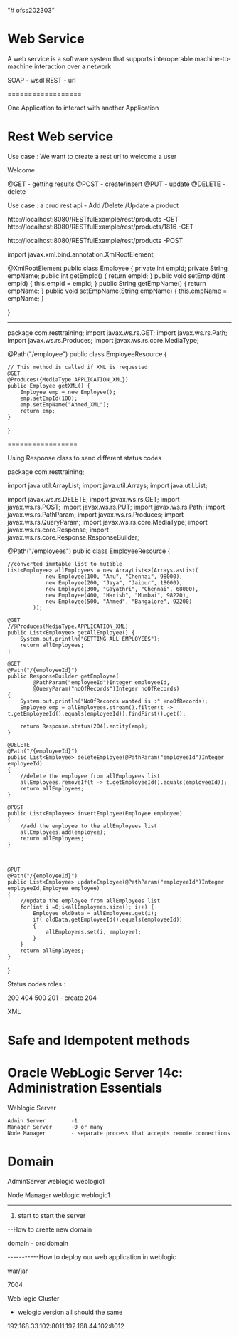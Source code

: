 "# ofss202303" 


Web Service
==============
A web service is a software system that supports interoperable machine-to-machine interaction over a network


SOAP	- wsdl
REST	- url	


==================

One Application to interact with another Application

Rest Web service
================


Use case : We want to create a rest url to welcome a user


Welcome 


@GET	- getting results
@POST	- create/insert
@PUT	- update
@DELETE	- delete


Use case : a crud rest api 	- Add /Delete /Update a product


http://localhost:8080/RESTfulExample/rest/products		-GET
http://localhost:8080/RESTfulExample/rest/products/1816		-GET

http://localhost:8080/RESTfulExample/rest/products		-POST




import javax.xml.bind.annotation.XmlRootElement;

@XmlRootElement
public class Employee {
		private int empId;
		private String empName;
		public int getEmpId() {
			return empId;
		}
		public void setEmpId(int empId) {
			this.empId = empId;
		}
		public String getEmpName() {
			return empName;
		}
		public void setEmpName(String empName) {
			this.empName = empName;
		}
		
}

----------

package com.resttraining;
import javax.ws.rs.GET;
import javax.ws.rs.Path;
import javax.ws.rs.Produces;
import javax.ws.rs.core.MediaType;

@Path("/employee")
public class EmployeeResource {

    // This method is called if XML is requested
    @GET
    @Produces({MediaType.APPLICATION_XML})
    public Employee getXML() {
        Employee emp = new Employee();
        emp.setEmpId(100);
        emp.setEmpName("Ahmed_XML");
        return emp;
    }

   

}


=================

Using Response class to send different status codes

package com.resttraining;

import java.util.ArrayList;
import java.util.Arrays;
import java.util.List;

import javax.ws.rs.DELETE;
import javax.ws.rs.GET;
import javax.ws.rs.POST;
import javax.ws.rs.PUT;
import javax.ws.rs.Path;
import javax.ws.rs.PathParam;
import javax.ws.rs.Produces;
import javax.ws.rs.QueryParam;
import javax.ws.rs.core.MediaType;
import javax.ws.rs.core.Response;
import javax.ws.rs.core.Response.ResponseBuilder;

@Path("/employees")
public class EmployeeResource {

	//converted immtable list to mutable
	List<Employee> allEmployees = new ArrayList<>(Arrays.asList(
				new Employee(100, "Anu", "Chennai", 98000),
				new Employee(200, "Jaya", "Jaipur", 18000),
				new Employee(300, "Gayathri", "Chennai", 68000),
				new Employee(400, "Harish", "Mumbai", 98220),
				new Employee(500, "Ahmed", "Bangalore", 92200)
			));
			
	@GET
	//@Produces(MediaType.APPLICATION_XML)
	public List<Employee> getAllEmployee() {
		System.out.println("GETTING ALL EMPLOYEES");
		return allEmployees;
	}
	
	@GET
	@Path("/{employeeId}")
	public ResponseBuilder getEmployee(
			@PathParam("employeeId")Integer employeeId,
			@QueryParam("noOfRecords")Integer noOfRecords)
	{
		System.out.println("NoOfRecords wanted is :" +noOfRecords);
		Employee emp = allEmployees.stream().filter(t -> t.getEmployeeId().equals(employeeId)).findFirst().get();
		
		return Response.status(204).entity(emp);
	}
	
	@DELETE
	@Path("/{employeeId}")
	public List<Employee> deleteEmployee(@PathParam("employeeId")Integer employeeId) 
	{
		//delete the employee from allEmployees list
		allEmployees.removeIf(t -> t.getEmployeeId().equals(employeeId));
		return allEmployees;
	}
	
	@POST
	public List<Employee> insertEmployee(Employee employee) 
	{
		//add the employee to the allEmployees list
		allEmployees.add(employee);
		return allEmployees;
	}
	
	
	
	@PUT
	@Path("/{employeeId}")
	public List<Employee> updateEmployee(@PathParam("employeeId")Integer employeeId,Employee employee) 
	{
		//update the employee from allEmployees list
		for(int i =0;i<allEmployees.size(); i++) {
			Employee oldData = allEmployees.get(i);
			if( oldData.getEmployeeId().equals(employeeId))
			{
				allEmployees.set(i, employee);
			}
		}
		return allEmployees;
	}
}




Status codes roles :

200
404
500
201	- create
204	



XML 


Safe and Idempotent methods
======================




Oracle WebLogic Server 14c: Administration Essentials
===================================

Weblogic Server


	Admin Server		-1 
	Manager Server		-0 or many
	Node Manager		- separate process that accepts remote connections



Domain
==========
AdminServer
weblogic
weblogic1


Node Manager
weblogic
weblogic1












---------------

1. start to start the server 




--How to create new domain

domain - orcldomain


-----------How to deploy our web application in weblogic


war/jar	



7004


Web logic Cluster
* welogic version all should the same

192.168.33.102:8011,192.168.44.102:8012





























